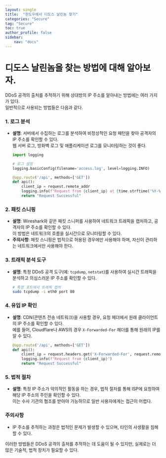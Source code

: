```yaml
---
layout: single
title:  "윈도우에서 디도스 날린놈 찾기"
categories: "Secure"
tag: "Secure"
toc: true
author_profile: false
sidebar:
    nav: "docs"
---
```

# 디도스 날린놈을 찾는 방법에 대해 알아보자.  
DDoS 공격의 출처를 추적하기 위해 상대방의 IP 주소를 알아내는 방법에는 여러 가지가 있다.  
일반적으로 사용되는 방법들은 다음과 같다.  

### 1. **로그 분석**
- **설명**: 서버에서 수집하는 로그를 분석하여 비정상적인 요청 패턴을 찾아 공격자의 IP 주소를 확인할 수 있다.  
웹 서버 로그, 방화벽 로그 및 애플리케이션 로그를 모니터링하는 것이 좋다.  
  
  ```python
  import logging

  # 로그 설정
  logging.basicConfig(filename='access.log', level=logging.INFO)

  @app.route('/api', methods=['GET'])
  def api():
      client_ip = request.remote_addr
      logging.info(f"Request from {client_ip} at {time.strftime('%Y-%m-%d %H:%M:%S')}")
      return "Request Successful"
  ```

### 2. **패킷 스니핑**
- **설명**: Wireshark와 같은 패킷 스니퍼를 사용하여 네트워크 트래픽을 캡처하고, 공격자의 IP 주소를 확인할 수 있다.  
이 방법은 네트워크의 흐름을 실시간으로 모니터링할 수 있다.  
- **주의사항**: 패킷 스니핑은 법적으로 허용된 경우에만 사용해야 하며, 자신이 관리하는 네트워크에서만 사용해야 한다.  

### 3. **트래픽 분석 도구**
- **설명**: 특정 DDoS 공격 도구(예: `tcpdump`, `netstat`)를 사용하여 실시간 트래픽을 분석하고 의심스러운 IP 주소를 확인할 수 있다.  

  ```bash
  # 특정 포트에서 트래픽 캡처
  sudo tcpdump -i eth0 port 80
  ```

### 4. **유입 IP 확인**
- **설명**: CDN(콘텐츠 전송 네트워크)을 사용할 경우, 요청 헤더에서 원래 클라이언트의 IP 주소를 확인할 수 있다.  
예를 들어, Cloudflare나 AWS의 경우 `X-Forwarded-For` 헤더를 통해 원래의 IP를 알 수 있다.  

  ```python
  @app.route('/api', methods=['GET'])
  def api():
      client_ip = request.headers.get('X-Forwarded-For', request.remote_addr)
      logging.info(f"Request from {client_ip}")
      return "Request Successful"
  ```

### 5. **법적 절차**
- **설명**: 특정 IP 주소가 악의적인 활동을 하는 경우, 법적 절차를 통해 ISP에 요청하여 해당 IP 주소의 주인을 확인할 수 있다.  
이는 수사 기관의 협조를 받아야 가능하므로 일반 사용자에게는 접근이 어렵다.  

### 주의사항
- IP 주소를 추적하는 과정은 법적인 문제가 발생할 수 있으며, 타인의 사생활을 침해할 수 있다.  

이러한 방법들은 DDoS 공격의 출처를 추적하는 데 도움이 될 수 있지만, 실제로는 더 많은 기술적, 법적 장치가 필요할 수 있다.  